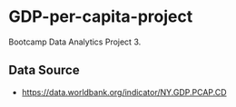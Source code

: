 # GDP-per-capita-project
Bootcamp Data Analytics Project 3.

## Data Source
* https://data.worldbank.org/indicator/NY.GDP.PCAP.CD

